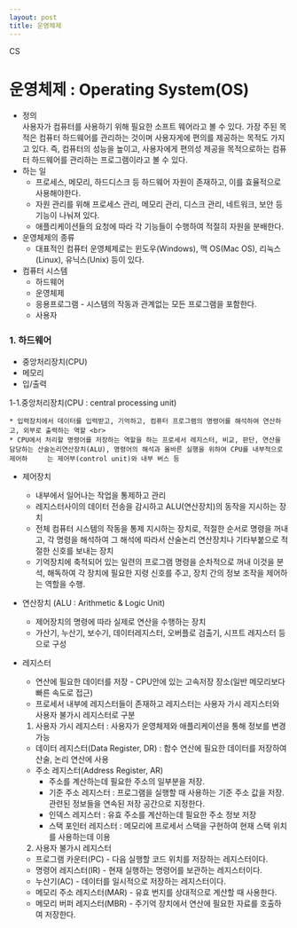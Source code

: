 ```yaml
---
layout: post
title: 운영체제
---
```

CS

# 운영체제 : Operating System(OS)
- 정의 <br>
    사용자가 컴퓨터를 사용하기 위해 필요한 소프트 웨어라고 볼 수 있다. 
    가장 주된 목적은 컴퓨터 하드웨어를 관리하는 것이며 사용자게에 편의를 제공하는 목적도 가지고 있다. 
    즉, 컴퓨터의 성능을 높이고, 사용자에게 편의성 제공을 목적으로하는 컴퓨터 하드웨어를 관리하는 프로그램이라고 볼 수 있다.
- 하는 일 
    - 프로세스, 메모리, 하드디스크 등 하드웨어 자원이 존재하고, 이를 효율적으로 사용해야한다.
    - 자원 관리를 위해 프로세스 관리, 메모리 관리, 디스크 관리, 네트워크, 보안 등 기능이 나눠져 있다.
    - 애플리케이션들의 요청에 따라 각 기능들이 수행하여 적절히 자원을 분배한다.
- 운영체제의 종류 
    - 대표적인 컴퓨터 운영체제로는 윈도우(Windows), 맥 OS(Mac OS), 리눅스(Linux), 유닉스(Unix) 등이 있다.
- 컴퓨터 시스템
    - 하드웨어
    - 운영체제
    - 응용프로그램 - 시스템의 작동과 관계없는 모든 프로그램을 포함한다.
    - 사용자

### 1. 하드웨어
- 중앙처리장치(CPU)
- 메모리
- 입/출력


1-1.중앙처리장치(CPU : central processing unit)

    * 입력장치에서 데이터를 입력받고, 기억하고, 컴퓨터 프로그램의 명령어를 해석하여 연산하고, 외부로 출력하는 역할 <br>
    * CPU에서 처리할 명령어를 저장하는 역할을 하는 프로세서 레지스터, 비교, 판단, 연산을 담당하는 산술논리연산장치(ALU), 명령어의 해석과 올바른 실행을 위하여 CPU를 내부적으로 제어하     는 제어부(control unit)와 내부 버스 등
  
* 제어장치
  - 내부에서 일어나는 작업을 통제하고 관리
  - 레지스터사이의 데이터 전송을 감시하고 ALU(연산장치)의 동작을 지시하는 장치
  - 전체 컴퓨터 시스템의 작동을 통제 지시하는 장치로, 적절한 순서로 명령을 꺼내고, 각 명령을 해석하여 그 해석에 따라서 산술논리 연산장치나 기타부붙으로 적절한 신호를 보내는 장치
  - 기억장치에 축적되어 있는 일련의 프로그램 명령을 순차적으로 꺼내 이것을 분석, 해독하여 각 장치에 필요한 지령 신호를 주고, 장치 간의 정보 조작을 제어하는 역할을 수행.

* 연산장치 (ALU : Arithmetic & Logic Unit)
  - 제어장치의 명령에 따라 실제로 연산을 수행하는 장치
  - 가산기, 누산기, 보수기, 데이터레지스터, 오버플로 검출기, 시프트 레지스터 등으로 구성

* 레지스터
  - 연산에 필요한 데이터를 저장 - CPU안에 있는 고속저장 장소(일반 메모리보다 빠른 속도로 접근)
  - 프로세서 내부에 레지스터들이 존재하고 레지스터는 사용자 가시 레지스터와 사용자 불가시 레지스터로 구분
  
  1. 사용자 가시 레지스터 : 사용자가 운영체제와 애플리케이션을 통해 정보를 변경 가능
    - 데이터 레지스터(Data Register, DR) : 함수 연산에 필요한 데이터를 저장하여 산술, 논리 연산에 사용
    - 주소 레지스터(Address Register, AR)
      - 주소를 계산하는데 필요한 주소의 일부분을 저장.
      - 기준 주소 레지스터 : 프로그램을 실행할 때 사용하는 기준 주소 값을 저장. 관련된 정보들을 연속된 저장 공간으로 지정한다.
      - 인덱스 레지스터 : 유효 주소를 계산하는데 필요한 주소 정보 저장
      - 스택 포인터 레지스터 : 메모리에 프로세서 스택을 구현하여 현재 스택 위치를 사용하는데 이용

  2. 사용자 불가시 레지스터
    - 프로그램 카운터(PC) - 다음 실행할 코드 위치를 저장하는 레지스터이다. 
    - 명령어 레지스터(IR) - 현재 실행하는 명령어를 보관하는 레지스터이다. 
    - 누산기(AC) - 데이터를 일시적으로 저장하는 레지스터이다.
    - 메모리 주소 레지스터(MAR) - 유효 번지를 상대적으로 계산할 때 사용한다.
    - 메모리 버퍼 레지스터(MBR) - 주기억 장치에서 연산에 필요한 자료를 호출하여 저장한다.
        



